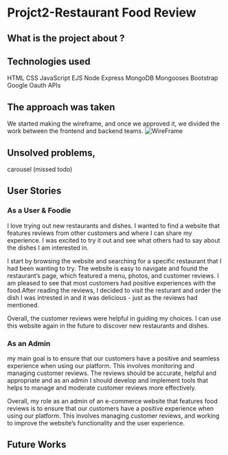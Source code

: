 # Projct2-Restaurant Food Review

## What is the project about ? 

## Technologies used
 
 HTML
 CSS
 JavaScript
 EJS
 Node Express 
 MongoDB
 Mongooses
 Bootstrap 
 Google Oauth APIs
 
## The approach was taken
We started making the wireframe, and once we approved it, we divided the work between the frontend and backend teams.
![WireFrame](https://media.git.generalassemb.ly/user/49784/files/32566e82-a8f8-4066-96a7-7799e8ba92a8)

## Unsolved problems,
carousel (missed todo)



## User Stories

### As a User & Foodie

I love trying out new restaurants and dishes. I wanted to find a website that features reviews from other customers and where I can share my experience. I was excited to try it out and see what others had to say about the dishes I am interested in.

I start by browsing the website and searching for a specific restaurant that I had been wanting to try. The website is easy to navigate and found the restaurant’s page, which featured a menu, photos, and customer reviews. I am pleased to see that most customers had positive experiences with the food.After reading the reviews, I decided to visit the resturant and order the dish I was intrested in and it was delicious - just as the reviews had mentioned.

Overall, the customer reviews were helpful in guiding my choices. I can use this website again in the future to discover new restaurants and dishes.


### As an Admin

my main goal is to ensure that our customers have a positive and seamless experience when using our platform. This involves monitoring and managing customer reviews. The reviews should be accurate, helpful and appropriate and as an admin I should develop and implement tools that helps to manage and moderate customer reviews more effectively.

Overall, my role as an admin of an e-commerce website that features food reviews is to ensure that our customers have a positive experience when using our platform. This involves managing customer reviews, and working to improve the website’s functionality and the user experience.

## Future Works


